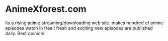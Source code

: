 # AnimeXforest.com
its a rising anime streaming/downloading web site. makes hundred of anime episodes watch in free!! fresh and exciting new episodes are published daily. Best opinion!!
